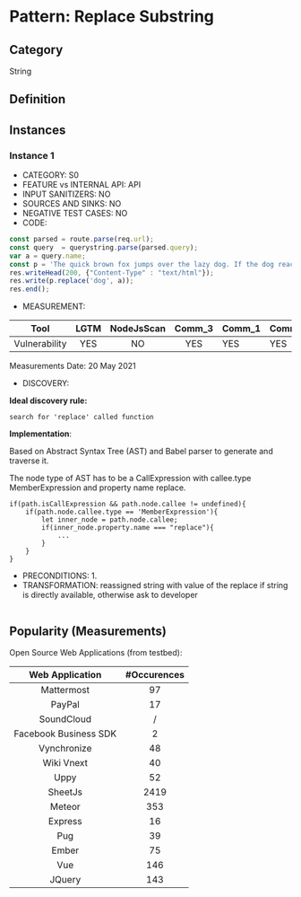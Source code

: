 # Pattern: Replace Substring

## Category

String

## Definition

## Instances

### Instance 1

- CATEGORY: S0
- FEATURE vs INTERNAL API: API
- INPUT SANITIZERS: NO
- SOURCES AND SINKS: NO
- NEGATIVE TEST CASES: NO
- CODE:

```javascript
const parsed = route.parse(req.url);
const query  = querystring.parse(parsed.query);
var a = query.name;
const p = 'The quick brown fox jumps over the lazy dog. If the dog reacted, was it really lazy?';
res.writeHead(200, {"Content-Type" : "text/html"});
res.write(p.replace('dog', a));
res.end();
```
- MEASUREMENT:

|     Tool      | LGTM | NodeJsScan | Comm_3 | Comm_1 | Comm_2 | Vulnerable |
| :-----------: | :--: | :--------: | :------: | ------- | --------- | ---------- |
| Vulnerability | YES  |     NO     |  YES     |    YES  |    YES    |  YES       |
Measurements Date: 20 May 2021

- DISCOVERY:



**Ideal discovery rule:**

```
search for 'replace' called function
```

**Implementation**:

Based on Abstract Syntax Tree (AST) and Babel parser to generate and traverse it.

The node type of AST has to be a CallExpression with callee.type MemberExpression and property name replace.

```
if(path.isCallExpression && path.node.callee != undefined){
	if(path.node.callee.type == 'MemberExpression'){	
		let inner_node = path.node.callee;
		if(inner_node.property.name === "replace"){
			...
		}
	}
} 
```



- PRECONDITIONS:
   1.
- TRANSFORMATION:
reassigned string with value of the replace if string is directly available, otherwise ask to developer
```javascript
```
## Popularity (Measurements)

Open Source Web Applications (from testbed):

|    Web Application    | #Occurences |
| :-------------------: | :---------: |
|      Mattermost       |     97      |
|        PayPal         |     17      |
|      SoundCloud       |      /      |
| Facebook Business SDK |      2      |
|      Vynchronize      |     48      |
|      Wiki Vnext       |     40      |
|         Uppy          |     52      |
|        SheetJs        |    2419     |
|        Meteor         |     353     |
|        Express        |     16      |
|          Pug          |     39      |
|         Ember         |     75      |
|          Vue          |     146     |
|        JQuery         |     143     |



